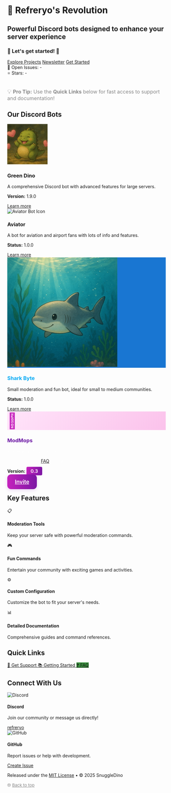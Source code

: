 # <span class="dino-emoji">🦖</span> Refreryo's Revolution

<div class="intro-section">
  <h2 class="intro-title">Powerful Discord bots designed to enhance your server experience</h2>
  <h3 class="title">🦕 Let's get started! 🦖</h3>
  <div class="intro-actions">
    <a href="projects/" class="action-button primary-action" aria-label="Explore Projects">Explore Projects</a>
    <a href="changelogs/greendino-changelog/" class="action-button primary-action" aria-label="Newsletter">Newsletter</a>
    <a href="docs/getting-started/" class="action-button primary-action" aria-label="Get Started">Get Started</a>
  </div>

  <div class="github-stats" aria-label="GitHub Statistics">
    <div class="stats-badge" title="Open Issues">
      <span class="stats-icon">🐛</span>
      <span class="stats-label">Open Issues:</span>
      <span class="stats-count">-</span>
    </div>
    <div class="stats-badge" title="Stars">
      <span class="stats-icon">⭐</span>
      <span class="stats-label">Stars:</span>
      <span class="stats-count">-</span>
    </div>
  </div>
  <div class="intro-tip" style="margin-top:2rem; color:#888; font-size:1rem;">
    <span style="font-size:1.2em;">💡</span> <strong>Pro Tip:</strong> Use the <b>Quick Links</b> below for fast access to support and documentation!
  </div>
  </div>

## Our Discord Bots

  <div class="bots-showcase">
  <!-- Green Dino Card -->
    <div class="bot-card greendino" tabindex="0" aria-label="Green Dino Bot">
      <div class="bot-icon">
        <img src="assets/images/greendino.png" alt="Green Dino Bot Icon" class="bot-image">
      </div>
      <div class="bot-content">
        <h3>Green Dino</h3>
        <p>A comprehensive Discord bot with advanced features for large servers.</p>
        <p><strong>Version:</strong> <span class="badge stable">1.9.0</span></p>
        <a href="projects/greendino/" class="bot-button" aria-label="Learn more about Green Dino">Learn more</a>
      </div>
        </div>
        <!-- Aviator Card -->
        <div class="bot-card aviator" tabindex="0" aria-label="Aviator Bot">
      <div class="bot-icon">
        <img src="assets/images/Aviator.png" alt="Aviator Bot Icon" class="bot-image">
      </div>
      <div class="bot-content">
        <h3>Aviator</h3>
        <p>A bot for aviation and airport fans with lots of info and features.</p>
        <p><strong>Status:</strong> <span class="badge early-alpha">1.0.0</span></p>
        <a href="projects/aviator/" class="bot-button" aria-label="Learn more about Aviator">Learn more</a>
      </div>
        </div>
        <!-- Shark Byte Card -->  
        <div class="bot-card sharkbyte" tabindex="0" aria-label="Shark Byte Bot">
      <div class="bot-icon" style="background-color:#1976d2;">
        <img src="assets/images/sharkbyte.png" alt="Shark Byte Bot Icon" class="bot-image">
      </div>
      <div class="bot-content">
        <h3 style="color:#03a9f4;">Shark Byte</h3>
        <p>Small moderation and fun bot, ideal for small to medium communities.</p>
        <p><strong>Status:</strong> <span class="badge stable">1.0.0</span></p>
        <a href="projects/sharkbyte/" class="bot-button" aria-label="Learn more about Shark Byte">Learn more</a>
      </div>
        </div>
        <!-- ModMops Card -->
        <div class="bot-card modmops" tabindex="0" aria-label="ModMops Bot">
      <div class="bot-icon modmops-icon">
        <span class="modmops-emoji" style="font-size:3rem;">🐶</span>
      </div>
      <div class="bot-content">
        <h3>ModMops</h3>
        <p style="color:#fff;opacity:0.95;">Moderation &amp; Utility Bot</p>
        <p style="color:#fff;opacity:0.95;">Please read the <a href="/refreryo-revolution.github.io/docs/faq/">FAQ</a> for this Bot.</p>
        <p><strong>Version:</strong> <span class="badge modmops-version">0.3</span></p>
        <a href="https://discord.com/oauth2/authorize?client_id=1383578297765462136" class="bot-button modmops-btn" aria-label="Invite ModMops">Invite</a>
      </div>
        </div>
        <style>
      .bot-card.modmops .bot-icon {
        background: linear-gradient(135deg, #ffe4fa 0%, #fbc2eb 100%);
        color: rgb(197,34,189);
      }
      .bot-card.modmops h3 {
        color: rgb(107,22,163);
      }
      .bot-card.modmops .bot-button.modmops-btn {
        background: linear-gradient(90deg, rgb(197,34,189), rgb(123,22,163));
        color: white !important;
        border-radius: 12px;
        font-size: 1.08rem;
        font-weight: 600;
        box-shadow: 0 3px 12px rgba(145,34,197,0.2);
        margin-top: 1rem;
        padding: 0.8rem 1.5rem;
        border: none;
        transition: all 0.3s;
      }
      .bot-card.modmops .bot-button.modmops-btn:hover {
        opacity: 0.92;
        transform: translateY(-3px);
        box-shadow: 0 8px 24px rgba(145,34,197,0.25);
      }
      .bot-card.modmops .badge.modmops-version {
        background: linear-gradient(90deg, rgb(197,34,189), rgb(123,22,163));
        color: #fff;
        border-radius: 4px;
        font-weight: 600;
        font-size: 0.95rem;
        padding: 0.25rem 0.8rem;
        box-shadow: 0 2px 8px rgba(145,34,197,0.10);
      }
        </style>
  </div>

## Key Features

  <div class="features-grid-2x2">
    <div class="feature-box" tabindex="0">
      <div class="feature-icon">📋</div>
      <h4>Moderation Tools</h4>
      <p>Keep your server safe with powerful moderation commands.</p>
    </div>    
    <div class="feature-box" tabindex="0">
      <div class="feature-icon">🎮</div>
      <h4>Fun Commands</h4>
      <p>Entertain your community with exciting games and activities.</p>
    </div>    
    <div class="feature-box" tabindex="0">
      <div class="feature-icon">⚙️</div>
      <h4>Custom Configuration</h4>
      <p>Customize the bot to fit your server's needs.</p>
    </div>    
    <div class="feature-box" tabindex="0">
      <div class="feature-icon">📊</div>
      <h4>Detailed Documentation</h4>
      <p>Comprehensive guides and command references.</p>
    </div>
  </div>

## Quick Links

  <div class="quick-links" aria-label="Quick Links">
    <a href="support/" class="quick-link-button support" aria-label="Get Support">
      <span>🛟</span> Get Support
    </a>
    <a href="docs/getting-started/" class="quick-link-button docs" aria-label="Documentation">
      <span>📚</span> Getting Started
    </a>
    <a href="docs/faq/" class="quick-link-button" style="background-color:#388e3c;" aria-label="FAQ">
      <span>❓</span> FAQ
    </a>
  </div>

## Connect With Us

  <div class="contact-section">
    <div class="contact-card discord" tabindex="0" aria-label="Discord Contact">
      <div class="contact-icon">
        <img src="assets/images/discord.png" alt="Discord" class="contact-image">
      </div>
      <div class="contact-info">
        <h4>Discord</h4>
        <p>Join our community or message us directly!</p>
        <a href="https://discord.gg/JA8VnRttNU" class="contact-link" aria-label="Join Discord">refreryo</a>
      </div>
    </div>
    <div class="contact-card github" tabindex="0" aria-label="GitHub Contact">
      <div class="contact-icon">
        <img src="assets/images/github.png" alt="GitHub" class="contact-image">
      </div>
      <div class="contact-info">
        <h4>GitHub</h4>
        <p>Report issues or help with development.</p>
        <a href="https://github.com/Refreryo/refreryo-revolution/issues" class="contact-link" aria-label="Create GitHub Issue">Create Issue</a>
      </div>
    </div>
  </div>

  <div class="footer-note">
    <p>Released under the <a href="license/">MIT License</a> • © 2025 SnuggleDino</p>
    <p style="margin-top:0.5rem; font-size:0.95em; color:#888;">
      <span style="font-size:1.1em;">🌐</span> <a href="#top" style="color:var(--primary-color);text-decoration:underline;">Back to top</a>
    </p>
  </div>
